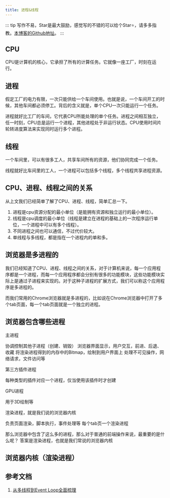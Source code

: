 ```yaml
---
title: 进程&线程
---
```

::: tip
写作不易，Star是最大鼓励，感觉写的不错的可以给个Star⭐，请多多指教。[本博客的Github地址](https://github.com/liujie2019/VuePress-Blog)。
:::
## CPU
CPU是计算机的核心，它承担了所有的计算任务。它就像一座工厂，时刻在运行。
## 进程
假定工厂的电力有限，一次只能供给一个车间使用。也就是说，一个车间开工的时候，其他车间都必须停工。背后的含义就是，单个CPU一次只能运行一个任务。

进程就好比工厂的车间，它代表CPU所能处理的单个任务。进程之间相互独立，任一时刻，CPU总是运行一个进程，其他进程处于非运行状态。CPU使用时间片轮转进度算法来实现同时运行多个进程。
## 线程
一个车间里，可以有很多工人，共享车间所有的资源，他们协同完成一个任务。

线程就好比车间里的工人，一个进程可以包括多个线程，多个线程共享进程资源。
## CPU、进程、线程之间的关系
从上文我们已经简单了解了CPU、进程、线程，简单汇总一下。

1. 进程是cpu资源分配的最小单位（是能拥有资源和独立运行的最小单位）。
2. 线程是cpu调度的最小单位（线程是建立在进程的基础上的一次程序运行单位，一个进程中可以有多个线程）。
3. 不同进程之间也可以通信，不过代价较大。
4. 单线程与多线程，都是指在一个进程内的单和多。

## 浏览器是多进程的
我们已经知道了CPU、进程、线程之间的关系，对于计算机来说，每一个应用程序都是一个进程，而每一个应用程序都会分别有很多的功能模块，这些功能模块实际上是通过子进程来实现的。对于这种子进程的扩展方式，我们可以称这个应用程序是多进程的。

而我们常用的Chrome浏览器就是多进程的，比如说在Chrome浏览器中打开了多个tab页面，每一个tab页面就是一个独立的进程。

## 浏览器包含哪些进程
主进程

协调控制其他子进程（创建、销毁）
浏览器界面显示，用户交互，前进、后退、收藏
将渲染进程得到的内存中的Bitmap，绘制到用户界面上
处理不可见操作，网络请求，文件访问等


第三方插件进程

每种类型的插件对应一个进程，仅当使用该插件时才创建


GPU进程

用于3D绘制等


渲染进程，就是我们说的浏览器内核

负责页面渲染，脚本执行，事件处理等
每个tab页一个渲染进程



那么浏览器中包含了这么多的进程，那么对于普通的前端操作来说，最重要的是什么呢？
答案是渲染进程，也就是我们常说的浏览器内核
## 浏览器内核（渲染进程）

## 参考文档
1. [从多线程到Event Loop全面梳理](https://juejin.im/post/5d5b4c2df265da03dd3d73e5)